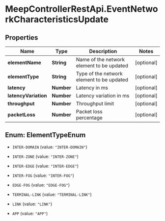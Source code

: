 # MeepControllerRestApi.EventNetworkCharacteristicsUpdate

## Properties
Name | Type | Description | Notes
------------ | ------------- | ------------- | -------------
**elementName** | **String** | Name of the network element to be updated | [optional] 
**elementType** | **String** | Type of the network element to be updated | [optional] 
**latency** | **Number** | Latency in ms | [optional] 
**latencyVariation** | **Number** | Latency variation in ms | [optional] 
**throughput** | **Number** | Throughput limit | [optional] 
**packetLoss** | **Number** | Packet loss percentage | [optional] 


<a name="ElementTypeEnum"></a>
## Enum: ElementTypeEnum


* `INTER-DOMAIN` (value: `"INTER-DOMAIN"`)

* `INTER-ZONE` (value: `"INTER-ZONE"`)

* `INTER-EDGE` (value: `"INTER-EDGE"`)

* `INTER-FOG` (value: `"INTER-FOG"`)

* `EDGE-FOG` (value: `"EDGE-FOG"`)

* `TERMINAL-LINK` (value: `"TERMINAL-LINK"`)

* `LINK` (value: `"LINK"`)

* `APP` (value: `"APP"`)




